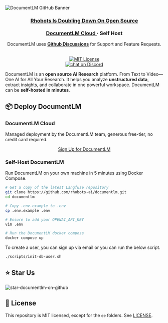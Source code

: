![DocumentLM GitHub Banner](https://documentlm.s3.ap-south-1.amazonaws.com/images/github-banner.png)

<div align="center">
   <div>
      <h3>
        <a href="https://langfuse.com/blog/2025-06-04-open-sourcing-langfuse-product">
            <strong>Rhobots Is Doubling Down On Open Source</strong>
         </a> <br> <br>
         <a href="https://documentlm.rhobots.ai">
            <strong>DocumentLM Cloud</strong>
         </a> ·
        <strong>Self Host</strong>
      </h3>
   </div>

<span>DocumentLM uses <a href="https://github.com/orgs/rhobots-ai/discussions"><strong>Github Discussions</strong></a>  for Support and Feature Requests.</span>
<br/>
<br/>
   <div>
   </div>
</div>

<p align="center">
   <a href="https://github.com/rhobots-ai/documentlm/blob/main/LICENSE">
   <img src="https://img.shields.io/badge/License-MIT-E11311.svg" alt="MIT License">
   </a>
   <br/>
   <a href="https://discord.com/invite/7ujQyJce" target="_blank">
      <img src="https://img.shields.io/discord/1356248488249131120?logo=discord&labelColor=%20%235462eb&logoColor=%20%23f5f5f5&color=%20%235462eb"
      alt="chat on Discord">
   </a>
</p>

DocumentLM is an **open source AI Research** platform.
From Text to Video—One AI for All Your Research.
It helps you analyze **unstructured data**, extract insights, and collaborate in one powerful workspace. DocumentLM can be **self-hosted in minutes**.

## 📦 Deploy DocumentLM

### DocumentLM Cloud

Managed deployment by the DocumentLM team, generous free-tier, no credit card required.

<div align="center">
    <a href="https://documentlm.rhobots.ai" target="_blank">
        Sign Up for DocumentLM
    </a>
</div>

### Self-Host DocumentLM

Run DocumentLM on your own machine in 5 minutes using Docker Compose.

  ```bash
  # Get a copy of the latest Langfuse repository
  git clone https://github.com/rhobots-ai/documentlm.git
  cd documentlm
  
  # Copy .env.example to .env
  cp .env.example .env
  
  # Ensure to add your OPENAI_API_KEY
  vim .env

  # Run the DocumentLM docker compose
  docker compose up
  ```

To create a user, you can sign up via email or you can run the below script.

 ```bash
 ./scripts/init-db-user.sh
 ```

## ⭐️ Star Us

![star-documentlm-on-github](https://documentlm.s3.ap-south-1.amazonaws.com/images/github-star.gif)

## 🥇 License

This repository is MIT licensed, except for the `ee` folders. See [LICENSE](LICENSE).
